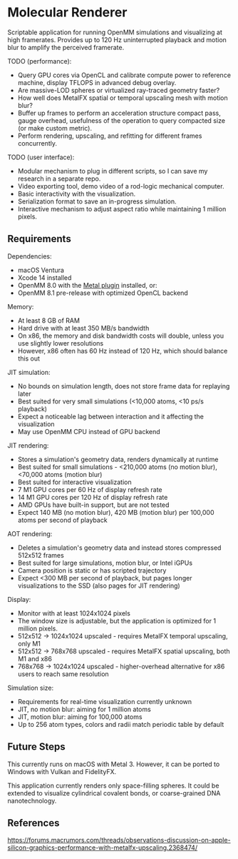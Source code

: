 # Molecular Renderer

Scriptable application for running OpenMM simulations and visualizing at high framerates. Provides up to 120 Hz uninterrupted playback and motion blur to amplify the perceived framerate.

TODO (performance):
- Query GPU cores via OpenCL and calibrate compute power to reference machine, display TFLOPS in advanced debug overlay.
- Are massive-LOD spheres or virtualized ray-traced geometry faster?
- How well does MetalFX spatial or temporal upscaling mesh with motion blur?
- Buffer up frames to perform an acceleration structure compact pass, gauge overhead, usefulness of the operation to query compacted size (or make custom metric).
- Perform rendering, upscaling, and refitting for different frames concurrently.

TODO (user interface):
- Modular mechanism to plug in different scripts, so I can save my research in a separate repo.
- Video exporting tool, demo video of a rod-logic mechanical computer.
- Basic interactivity with the visualization.
- Serialization format to save an in-progress simulation.
- Interactive mechanism to adjust aspect ratio while maintaining 1 million pixels.

## Requirements

Dependencies:
- macOS Ventura
- Xcode 14 installed
- OpenMM 8.0 with the [Metal plugin](https://github.com/philipturner/openmm-metal) installed, or:
- OpenMM 8.1 pre-release with optimized OpenCL backend

Memory:
- At least 8 GB of RAM
- Hard drive with at least 350 MB/s bandwidth
- On x86, the memory and disk bandwidth costs will double, unless you use slightly lower resolutions
- However, x86 often has 60 Hz instead of 120 Hz, which should balance this out

JIT simulation:
- No bounds on simulation length, does not store frame data for replaying later
- Best suited for very small simulations (<10,000 atoms, <10 ps/s playback)
- Expect a noticeable lag between interaction and it affecting the visualization
- May use OpenMM CPU instead of GPU backend

JIT rendering:
- Stores a simulation's geometry data, renders dynamically at runtime
- Best suited for small simulations - <210,000 atoms (no motion blur), <70,000 atoms (motion blur)
- Best suited for interactive visualization
- 7 M1 GPU cores per 60 Hz of display refresh rate
- 14 M1 GPU cores per 120 Hz of display refresh rate
- AMD GPUs have built-in support, but are not tested
- Expect 140 MB (no motion blur), 420 MB (motion blur) per 100,000 atoms per second of playback

AOT rendering:
- Deletes a simulation's geometry data and instead stores compressed 512x512 frames
- Best suited for large simulations, motion blur, or Intel iGPUs
- Camera position is static or has scripted trajectory
- Expect <300 MB per second of playback, but pages longer visualizations to the SSD (also pages for JIT rendering)

Display:
- Monitor with at least 1024x1024 pixels
- The window size is adjustable, but the application is optimized for 1 million pixels.
- 512x512 -> 1024x1024 upscaled - requires MetalFX temporal upscaling, only M1
- 512x512 -> 768x768 upscaled - requires MetalFX spatial upscaling, both M1 and x86
- 768x768 -> 1024x1024 upscaled - higher-overhead alternative for x86 users to reach same resolution

Simulation size:
- Requirements for real-time visualization currently unknown
- JIT, no motion blur: aiming for 1 million atoms
- JIT, motion blur: aiming for 100,000 atoms
- Up to 256 atom types, colors and radii match periodic table by default

## Future Steps

This currently runs on macOS with Metal 3. However, it can be ported to Windows with Vulkan and FidelityFX.

This application currently renders only space-filling spheres. It could be extended to visualize cylindrical covalent bonds, or coarse-grained DNA nanotechnology.

## References

https://forums.macrumors.com/threads/observations-discussion-on-apple-silicon-graphics-performance-with-metalfx-upscaling.2368474/
